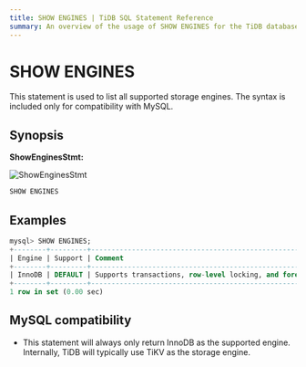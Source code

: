 ```yaml
---
title: SHOW ENGINES | TiDB SQL Statement Reference
summary: An overview of the usage of SHOW ENGINES for the TiDB database.
---
```


# SHOW ENGINES

This statement is used to list all supported storage engines. The syntax is included only for compatibility with MySQL.

## Synopsis

**ShowEnginesStmt:**

![ShowEnginesStmt](https://download.pingcap.com/images/docs/sqlgram/ShowEnginesStmt.png)

```sql
SHOW ENGINES
```

## Examples

```sql
mysql> SHOW ENGINES;
+--------+---------+------------------------------------------------------------+--------------+------+------------+
| Engine | Support | Comment                                                    | Transactions | XA   | Savepoints |
+--------+---------+------------------------------------------------------------+--------------+------+------------+
| InnoDB | DEFAULT | Supports transactions, row-level locking, and foreign keys | YES          | YES  | YES        |
+--------+---------+------------------------------------------------------------+--------------+------+------------+
1 row in set (0.00 sec)
```

## MySQL compatibility

* This statement will always only return InnoDB as the supported engine. Internally, TiDB will typically use TiKV as the storage engine.
